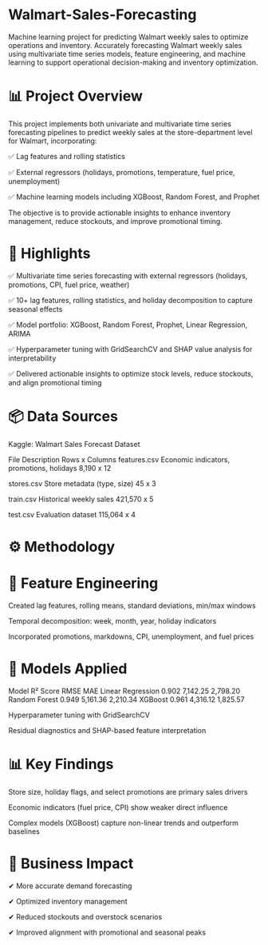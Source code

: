 # Walmart-Sales-Forecasting
Machine learning project for predicting Walmart weekly sales to optimize operations and inventory.
Accurately forecasting Walmart weekly sales using multivariate time series models, feature engineering, and machine learning to support operational decision-making and inventory optimization.

# 📊 Project Overview
This project implements both univariate and multivariate time series forecasting pipelines to predict weekly sales at the store-department level for Walmart, incorporating:

✅ Lag features and rolling statistics

✅ External regressors (holidays, promotions, temperature, fuel price, unemployment)

✅ Machine learning models including XGBoost, Random Forest, and Prophet

The objective is to provide actionable insights to enhance inventory management, reduce stockouts, and improve promotional timing.


# 🚀 Highlights

✅ Multivariate time series forecasting with external regressors (holidays, promotions, CPI, fuel price, weather)

✅ 10+ lag features, rolling statistics, and holiday decomposition to capture seasonal effects

✅ Model portfolio: XGBoost, Random Forest, Prophet, Linear Regression, ARIMA

✅ Hyperparameter tuning with GridSearchCV and SHAP value analysis for interpretability

✅ Delivered actionable insights to optimize stock levels, reduce stockouts, and align promotional timing

# 📦 Data Sources

Kaggle: Walmart Sales Forecast Dataset

File	Description	Rows x Columns
features.csv	Economic indicators, promotions, holidays	8,190 x 12

stores.csv	Store metadata (type, size)	45 x 3

train.csv	Historical weekly sales	421,570 x 5

test.csv	Evaluation dataset	115,064 x 4

# ⚙️ Methodology
# 📐 Feature Engineering
Created lag features, rolling means, standard deviations, min/max windows

Temporal decomposition: week, month, year, holiday indicators

Incorporated promotions, markdowns, CPI, unemployment, and fuel prices

# 🤖 Models Applied

Model	R² Score	RMSE	MAE
Linear Regression	0.902	7,142.25	2,798.20
Random Forest	0.949	5,161.36	2,210.34
XGBoost	0.961	4,316.12	1,825.57

Hyperparameter tuning with GridSearchCV

Residual diagnostics and SHAP-based feature interpretation

# 📊 Key Findings

Store size, holiday flags, and select promotions are primary sales drivers

Economic indicators (fuel price, CPI) show weaker direct influence

Complex models (XGBoost) capture non-linear trends and outperform baselines

# 🎯 Business Impact

✔ More accurate demand forecasting

✔ Optimized inventory management

✔ Reduced stockouts and overstock scenarios

✔ Improved alignment with promotional and seasonal peaks



